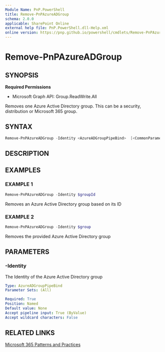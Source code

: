 ```yaml
---
Module Name: PnP.PowerShell
title: Remove-PnPAzureADGroup
schema: 2.0.0
applicable: SharePoint Online
external help file: PnP.PowerShell.dll-Help.xml
online version: https://pnp.github.io/powershell/cmdlets/Remove-PnPAzureADGroup.html
---
```

 
# Remove-PnPAzureADGroup

## SYNOPSIS

**Required Permissions**

  * Microsoft Graph API: Group.ReadWrite.All

Removes one Azure Active Directory group. This can be a security, distribution or Microsoft 365 group.

## SYNTAX

```powershell
Remove-PnPAzureADGroup -Identity <AzureADGroupPipeBind>  [<CommonParameters>]
```

## DESCRIPTION

## EXAMPLES

### EXAMPLE 1
```powershell
Remove-PnPAzureADGroup -Identity $groupId
```

Removes an Azure Active Directory group based on its ID

### EXAMPLE 2
```powershell
Remove-PnPAzureADGroup -Identity $group
```

Removes the provided Azure Active Directory group

## PARAMETERS

### -Identity
The Identity of the Azure Active Directory group

```yaml
Type: AzureADGroupPipeBind
Parameter Sets: (All)

Required: True
Position: Named
Default value: None
Accept pipeline input: True (ByValue)
Accept wildcard characters: False
```

## RELATED LINKS

[Microsoft 365 Patterns and Practices](https://aka.ms/m365pnp)
